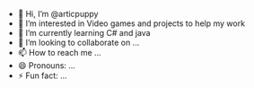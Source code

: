- 👋 Hi, I’m @articpuppy
- 👀 I’m interested in Video games and projects to help my work
- 🌱 I’m currently learning C# and java 
- 💞️ I’m looking to collaborate on ...
- 📫 How to reach me ...
- 😄 Pronouns: ...
- ⚡ Fun fact: ...

<!---
articpuppy/articpuppy is a ✨ special ✨ repository because its `README.md` (this file) appears on your GitHub profile.
You can click the Preview link to take a look at your changes.
--->
